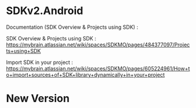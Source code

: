 # SDKv2.Android

Documentation (SDK Overview & Projects using SDK) : 

SDK Overview & Projects using SDK : https://mybrain.atlassian.net/wiki/spaces/SDKMO/pages/484377097/Projects+using+SDK

Import SDK in your project : https://mybrain.atlassian.net/wiki/spaces/SDKMO/pages/605224961/How+to+import+sources+of+SDK+library+dynamically+in+your+project

# New Version 